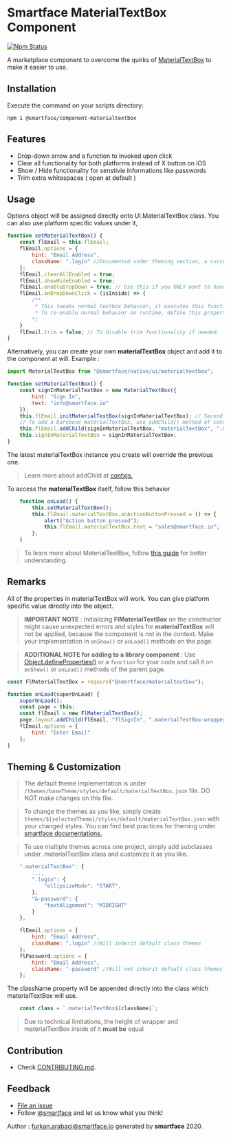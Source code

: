 # Smartface MaterialTextBox Component

[![Npm Status](https://img.shields.io/npm/v/materialtextbox/latest?registry_uri=https%3A%2F%2Fcd.smartface.io%2Frepository%2Fsmartfacenpmpublic%2F)]()

A marketplace component to overcome the quirks of [MaterialTextBox](http://ref.smartface.io/#!/api/UI.MaterialTextBox) to make it easier to use.

## Installation
Execute the command on your scripts directory:
```shell
npm i @smartface/component-materialtextbox
```

## Features
- Drop-down arrow and a function to invoked upon click
- Clear all functionality for both platforms instead of X button on iOS
- Show / Hide functionality for senstivie informations like passwords
- Trim extra whitespaces ( open at default )

## Usage

Options object will be assigned directly onto UI.MaterialTextBox class. You can also use platform specific values under it, 

```javascript
function setMaterialTextBox() {
    const flEmail = this.flEmail;
    flEmail.options = { 
        hint: "Email Address",
        className: ".login" //Documented under theming section, a custom variable for multi theme
    };
    flEmail.clearAllEnabled = true;
    flEmail.showHideEnabled = true;
    flEmail.enableDropDown = true; // Use this if you ONLY want to have the icon.
    flEmail.onDropDownClick = (isInside) => {
        /** 
         * This tweaks normal textbox behavior, it executes this function instead of waiting for user input.
         * To re-enable normal behavior on runtime, define this property to 'undefined' or null
        */
    }
    flEmail.trim = false; // To disable trim functionality if needed.
}
```

Alternatively, you can create your own **materialTextBox** object and add it to the component at will. Example :

```javascript
import MaterialTextBox from "@smartface/native/ui/materialtextbox";

function setMaterialTextBox() {
    const signInMaterialTextBox = new MaterialTextBox({
        hint: "Sign In",
        text: "info@smartface.io"
    });
    this.flEmail.initMaterialTextBox(signInMaterialTextBox); // Second parameter ( optional ) is className
    // To add a barebone materialTextBox, use addChild() method of contx.
    this.flEmail.addChild(signInMaterialTextBox, "materialTextBox", ".materialTextBox");
    this.signInMaterialTextBox = signInMaterialTextBox;
}
```
The latest materialTextBox instance you create will override the previous one.

> Learn more about addChild at [contxjs.](https://github.com/smartface/contxjs)

To access the **materialTextBox** itself, follow this behavior
```javascript
    function onLoad() {
        this.setMaterialTextBox();
        this.flEmail.materialTextBox.onActionButtonPressed = () => {
            alert("Action button pressed");
            this.flEmail.materialTextBox.text = "sales@smartface.io";
        };
    }
```

> To learn more about MaterialTextBox, follow [this guide](https://docs.smartface.io/smartface-native-framework/user-interface-elements/materialtextbox) for better understanding.

## Remarks
All of the properties in materialTextBox will work. You can give platform specific value directly into the object.

> **IMPORTANT NOTE** : Initializing **FlMaterialTextBox** on the constructor might cause unexpected errors and styles for **materialTextBox** will not be applied, because the component is not in the context. Make your implementation in `onShow()` or `onLoad()` methods on the page.

> **ADDITIONAL NOTE for adding to a library component** : Use [Object.defineProperties()](https://developer.mozilla.org/en-US/docs/Web/JavaScript/Reference/Global_Objects/Object/defineProperties) or a `function` for your code and call it on `onShow()` or `onLoad()` methods of the parent page.


```javascript
const FlMaterialTextBox = require("@smartface/materialtextbox");

function onLoad(superOnLoad) {
    superOnLoad();
    const page = this;
    const flEmail = new FlMaterialTextBox();
    page.layout.addChild(flEmail, "flSignIn", ".materialTextBox-wrapper");
    flEmail.options = { 
        hint: "Enter Email"
    };
}
```

## Theming & Customization

> The default theme implementation is under `/themes/baseTheme/styles/default/materialTextBox.json` file. DO NOT make changes on this file.

> To change the themes as you like, simply create `themes/${selectedTheme}/styles/default/materialTextBox.json` with your changed styles. You can find best practices for theming under [smartface documentations.](https://docs.smartface.io/smartface-cloud-development/cloud-ide/using-themes-in-apps)

> To use multiple themes across one project, simply add subclasses under .materialTextBox class and customize it as you like.

```javascript
    ".materialTextBox": {
        ...,
        ".login": {
            "ellipsizeMode": "START",
        },
        "&-password": {
            "textAlignment": "MIDRIGHT" 
        }
    },
```

```javascript
    flEmail.options = { 
        hint: "Email Address",
        className: ".login" //Will inherit default class themes 
    };
    flPassword.options = { 
        hint: "Email Address",
        className: "-password" //Will not inherit default class themes
    };
```

The className property will be appended directly into the class which materialTextBox will use. 

```javascript
    const class = `.materialTextBox${className}`;
```

> Due to technical limitations, the height of wrapper and materialTextBox inside of it **must be** equal


## Contribution
- Check [CONTRIBUTING.md](https://github.com/smartface/component-materialtextbox/blob/master/CONTRIBUTING.md).

## Feedback
* [File an issue](https://github.com/smartface/component-materialTextBox/issues)
* Follow [@smartface](https://twitter.com/smartface_io) and let us know what you think!

Author : furkan.arabaci@smartface.io
generated by **smartface** 2020.
    
